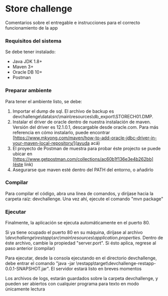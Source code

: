 # Store challenge

Comentarios sobre el entregable e instrucciones para el correcto funcionamiento de la app

### Requisitos del sistema
Se debe tener instalado:

* Java JDK 1.8+
* Maven 3+
* Oracle DB 10+
* Postman


### Preparar ambiente
Para tener el ambiente listo, se debe:

1) Importar el dump de sql. El archivo de backup es devchallenge\data\src\main\resources\db_export\STORECH01.DMP.
2) Instalar el driver de oracle dentro de nuestra instalación de maven. Versión del driver es 12.1.0.1, descargable desde oracle.com. Para más referencia en cómo instalarlo, puede encontrar [https://www.mkyong.com/maven/how-to-add-oracle-jdbc-driver-in-your-maven-local-repository/](ayuda acá)
3) El proyecto de Postman de muestra para probar éste projecto se puede ubicar en [https://www.getpostman.com/collections/ac60b1f136e3e4b262bb](éste link)
4) Asegurarse que maven esté dentro del PATH del entorno, o añadirlo

### Compilar
Para compilar el código, abra una línea de comandos, y diríjase hacia la carpeta raíz: devchallenge. Una vez ahí, ejecute el comando "mvn package"

### Ejecutar
Finalmente, la aplicación se ejecuta automáticamente en el puerto 80. 

Si ya tiene ocupado el puerto 80 en su máquina, diríjase al archivo _\devchallenge\restapp\src\main\resources\application.properties_. Dentro de éste archivo, cambie la propiedad "server.port". Si ésto aplica, regrese al paso anterior (compilar)

Para ejecutar, desde la consola ejecutando en el directorio devchallenge, debe entrar el comando "java -jar \restapp\target\devchallenge-restapp-0.0.1-SNAPSHOT.jar". El servidor estará listo en breves momentos

Los archivos de logs, estarán guardados sobre la carpeta devchallenge, y pueden ser abiertos con cualquier programa para texto en modo únicamente lectura
